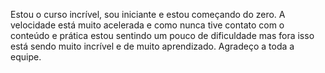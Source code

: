 Estou o curso incrível, sou iniciante e estou começando do zero. A velocidade está muito acelerada e como nunca tive contato com o conteúdo e prática estou sentindo um pouco de dificuldade mas fora isso está sendo muito incrível e de muito aprendizado. Agradeço a toda a equipe. 